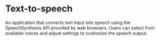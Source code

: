 # Text-to-speech
An application that converts text input into speech using the SpeechSynthesis API provided by web browsers. Users can select from available voices and adjust settings to customize the speech output.
